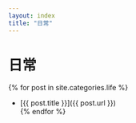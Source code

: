 ```yaml
---
layout: index 
title: "日常"
---  
```

# 日常  
{% for post in site.categories.life %}  
- [{{ post.title }}]({{ post.url }})  
{% endfor %}